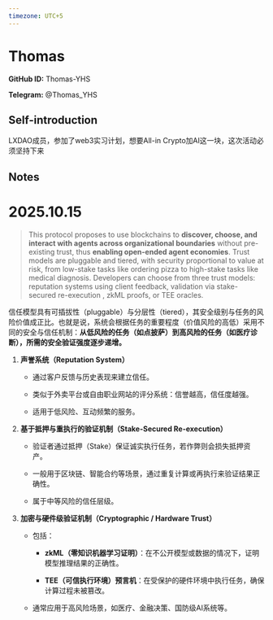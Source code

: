 ```yaml
---
timezone: UTC+5
---
```


# Thomas

**GitHub ID:** Thomas-YHS

**Telegram:** @Thomas_YHS

## Self-introduction

LXDAO成员，参加了web3实习计划，想要All-in Crypto加AI这一块，这次活动必须坚持下来

## Notes
<!-- Content_START -->
# 2025.10.15
<!-- DAILY_CHECKIN_2025-10-15_START -->
> This protocol proposes to use blockchains to **discover, choose, and interact with agents across organizational boundaries** without pre-existing trust, thus **enabling open-ended agent economies**. Trust models are pluggable and tiered, with security proportional to value at risk, from low-stake tasks like ordering pizza to high-stake tasks like medical diagnosis. Developers can choose from three trust models: reputation systems using client feedback, validation via stake-secured re-execution , zkML proofs, or TEE oracles.

信任模型具有可插拔性（pluggable）与分层性（tiered），其安全级别与任务的风险价值成正比。也就是说，系统会根据任务的重要程度（价值风险的高低）采用不同的安全与信任机制：**从低风险的任务（如点披萨）到高风险的任务（如医疗诊断），所需的安全验证强度逐步递增。**

1.  **声誉系统（Reputation System）**
    
    -   通过客户反馈与历史表现来建立信任。
        
    -   类似于外卖平台或自由职业网站的评分系统：信誉越高，信任度越强。
        
    -   适用于低风险、互动频繁的服务。
        
2.  **基于抵押与重执行的验证机制（Stake-Secured Re-execution）**
    
    -   验证者通过抵押（Stake）保证诚实执行任务，若作弊则会损失抵押资产。
        
    -   一般用于区块链、智能合约等场景，通过重复计算或再执行来验证结果正确性。
        
    -   属于中等风险的信任层级。
        
3.  **加密与硬件级验证机制（Cryptographic / Hardware Trust）**
    
    -   包括：
        
        -   **zkML（零知识机器学习证明）**：在不公开模型或数据的情况下，证明模型推理结果的正确性。
            
        -   **TEE（可信执行环境）预言机**：在受保护的硬件环境中执行任务，确保计算过程未被篡改。
            
    -   通常应用于高风险场景，如医疗、金融决策、国防级AI系统等。
<!-- DAILY_CHECKIN_2025-10-15_END -->
<!-- Content_END -->
